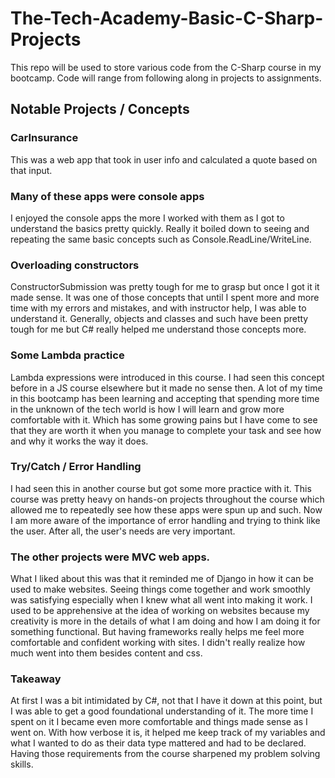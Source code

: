 # The-Tech-Academy-Basic-C-Sharp-Projects
This repo will be used to store various code from the C-Sharp course in my bootcamp. Code will range from following along in projects to assignments.
## Notable Projects / Concepts
### CarInsurance
This was a web app that took in user info and calculated a quote based on that input. 

### Many of these apps were console apps
I enjoyed the console apps the more I worked with them as I got to understand the basics pretty quickly. 
Really it boiled down to seeing and repeating the same basic concepts such as Console.ReadLine/WriteLine. 

### Overloading constructors
ConstructorSubmission was pretty tough for me to grasp but once I got it it made sense. 
It was one of those concepts that until I spent more and more time with my errors and mistakes, and with instructor help, I was able to understand it.
Generally, objects and classes and such have been pretty tough for me but C# really helped me understand those concepts more. 

### Some Lambda practice
Lambda expressions were introduced in this course. I had seen this concept before in a JS course elsewhere but it made no sense then.
A lot of my time in this bootcamp has been learning and accepting that spending more time in the unknown of the tech world is how 
I will learn and grow more comfortable with it. Which has some growing pains but I have come to see that they are worth it when you 
manage to complete your task and see how and why it works the way it does. 

### Try/Catch / Error Handling
I had seen this in another course but got some more practice with it. This course was pretty heavy on hands-on projects throughout the course
which allowed me to repeatedly see how these apps were spun up and such. Now I am more aware of the importance of error handling and trying to 
think like the user. After all, the user's needs are very important. 

### The other projects were MVC web apps. 
What I liked about this was that it reminded me of Django in how it can be used to make websites. 
Seeing things come together and work smoothly was satisfying especially when I knew what all went into making it work. 
I used to be apprehensive at the idea of working on websites because my creativity is more in the details of what I am doing
and how I am doing it for something functional. But having frameworks really helps me feel more comfortable and confident working with sites. 
I didn't really realize how much went into them besides content and css. 

### Takeaway
At first I was a bit intimidated by C#, not that I have it down at this point, but I was able to get a good foundational understanding of it. 
The more time I spent on it I became even more comfortable and things made sense as I went on. 
With how verbose it is, it helped me keep track of my variables and what I wanted to do as their data type mattered and had to be declared. 
Having those requirements from the course sharpened my problem solving skills.
